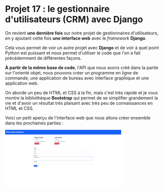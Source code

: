 # Projet 17 : le gestionnaire d'utilisateurs (CRM) avec Django

On revient **une dernière fois** sur notre projet de gestionnaires d'utilisateurs, en y ajoutant cette fois **une interface web** avec le *framework* **Django**.

Cela vous permet de voir un autre projet avec **Django** et de voir à quel point Python est puissant et nous permet d'utiliser le code que l'on a fait précédemment de différentes façons.

**À partir de la même base de code**, l'API que nous avons créé dans la partie sur l'orienté objet, nous pouvons créer un programme en ligne de commande, une application de bureau avec interface graphique et une application web.

On aborde un peu de HTML et CSS à la fin, mais c'est très rapide et je vous montre la bibliothèque **Bootstrap** qui permet de se simplifier grandement la vie et d'avoir un résultat très plaisant avec très peu de connaissances en HTML et CSS.

Voici un petit aperçu de l'interface web que nous allons créer ensemble dans les prochaines parties :

<img src='./preview.png' width=75%>